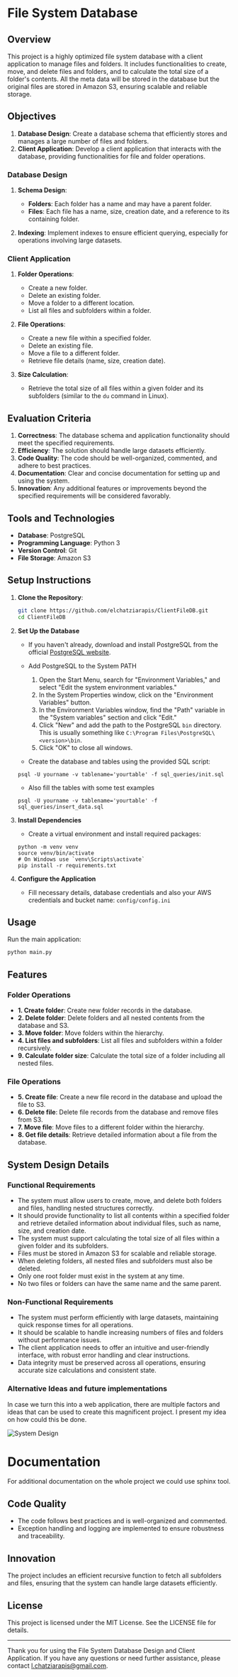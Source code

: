 ﻿# File System Database

## Overview
This project is a highly optimized file system database with a client application to manage files and folders. It includes functionalities to create, move, and delete files and folders, and to calculate the total size of a folder's contents. All the meta data will be stored in the database but the original files are stored in Amazon S3, ensuring scalable and reliable storage.

## Objectives

1. **Database Design**: Create a database schema that efficiently stores and manages a large number of files and folders.
2. **Client Application**: Develop a client application that interacts with the database, providing functionalities for file and folder operations.

### Database Design

1. **Schema Design**:
   - **Folders**: Each folder has a name and may have a parent folder.
   - **Files**: Each file has a name, size, creation date, and a reference to its containing folder.

2. **Indexing**: Implement indexes to ensure efficient querying, especially for operations involving large datasets.

### Client Application

1. **Folder Operations**:
   - Create a new folder.
   - Delete an existing folder.
   - Move a folder to a different location.
   - List all files and subfolders within a folder.

2. **File Operations**:
   - Create a new file within a specified folder.
   - Delete an existing file.
   - Move a file to a different folder.
   - Retrieve file details (name, size, creation date).

3. **Size Calculation**:
   - Retrieve the total size of all files within a given folder and its subfolders (similar to the `du` command in Linux).

## Evaluation Criteria

1. **Correctness**: The database schema and application functionality should meet the specified requirements.
2. **Efficiency**: The solution should handle large datasets efficiently.
3. **Code Quality**: The code should be well-organized, commented, and adhere to best practices.
4. **Documentation**: Clear and concise documentation for setting up and using the system.
5. **Innovation**: Any additional features or improvements beyond the specified requirements will be considered favorably.


## Tools and Technologies

- **Database**: PostgreSQL
- **Programming Language**: Python 3
- **Version Control**: Git
- **File Storage**: Amazon S3

## Setup Instructions

1. **Clone the Repository**:
   ```sh
   git clone https://github.com/elchatziarapis/ClientFileDB.git
   cd ClientFileDB
   ```

2. **Set Up the Database**
    - If you haven't already, download and install PostgreSQL from the official [PostgreSQL website](https://www.postgresql.org/download/).

    -  Add PostgreSQL to the System PATH
        1. Open the Start Menu, search for "Environment Variables," and select "Edit the system environment variables."
        2. In the System Properties window, click on the "Environment Variables" button.
        3. In the Environment Variables window, find the "Path" variable in the "System variables" section and click "Edit."
        4. Click "New" and add the path to the PostgreSQL `bin` directory. This is usually something like `C:\Program Files\PostgreSQL\<version>\bin`.
        5. Click "OK" to close all windows.

    - Create the database and tables using the provided SQL script:
    ```
    psql -U yourname -v tablename='yourtable' -f sql_queries/init.sql
    ```
    - Also fill the tables with some test examples
    ```
    psql -U yourname -v tablename='yourtable' -f sql_queries/insert_data.sql
    ```

3. **Install Dependencies**
    - Create a virtual environment and install required packages:
    ```
    python -m venv venv 
    source venv/bin/activate  
    # On Windows use `venv\Scripts\activate`
    pip install -r requirements.txt
    ```
4. **Configure the Application**
    - Fill necessary details, database credentials and also your AWS credentials and bucket name:
    ``` config/config.ini ```

## Usage

Run the main application:

```sh
python main.py
```

## Features


### Folder Operations
- **1. Create folder**: Create new folder records in the database.
- **2. Delete folder**: Delete folders and all nested contents from the database and S3.
- **3. Move folder**: Move folders within the hierarchy.
- **4. List files and subfolders**: List all files and subfolders within a folder recursively.
- **9. Calculate folder size**: Calculate the total size of a folder including all nested files.


### File Operations
- **5. Create file**: Create a new file record in the database and upload the file to S3.
- **6. Delete file**: Delete file records from the database and remove files from S3.
- **7. Move file**: Move files to a different folder within the hierarchy.
- **8. Get file details**: Retrieve detailed information about a file from the database.


## System Design Details

### Functional Requirements

- The system must allow users to create, move, and delete both folders and files, handling nested structures correctly.
- It should provide functionality to list all contents within a specified folder and retrieve detailed information about individual files, such as name, size, and creation date.
- The system must support calculating the total size of all files within a given folder and its subfolders.
- Files must be stored in Amazon S3 for scalable and reliable storage.
- When deleting folders, all nested files and subfolders must also be deleted.
- Only one root folder must exist in the system at any time.
- No two files or folders can have the same name and the same parent.


### Non-Functional Requirements

- The system must perform efficiently with large datasets, maintaining quick response times for all operations.
- It should be scalable to handle increasing numbers of files and folders without performance issues.
- The client application needs to offer an intuitive and user-friendly interface, with robust error handling and clear instructions.
- Data integrity must be preserved across all operations, ensuring accurate size calculations and consistent state.

### Alternative Ideas and future implementations

In case we turn this into a web application, there are multiple factors and ideas that can be used to create this magnificent project. I present my idea on how could this be done.

![System Design](https://github.com/user-attachments/assets/8f5ab778-b913-41d4-892b-80d3ee479a0b)



# Documentation

For additional documentation on the whole project we could use sphinx tool.

## Code Quality

- The code follows best practices and is well-organized and commented.
- Exception handling and logging are implemented to ensure robustness and traceability.

## Innovation

The project includes an efficient recursive function to fetch all subfolders and files, ensuring that the system can handle large datasets efficiently.

## License

This project is licensed under the MIT License. See the LICENSE file for details.

---

Thank you for using the File System Database Design and Client Application. If you have any questions or need further assistance, please contact [l.chatziarapis@gmail.com](mailto:l.chatziarapis@gmail.com).
